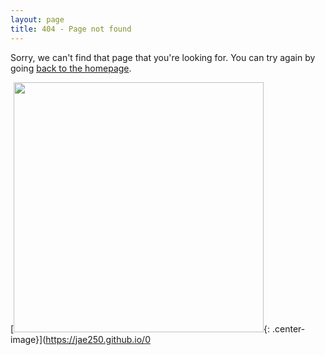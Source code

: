 ```yaml
---
layout: page
title: 404 - Page not found
---
```


Sorry, we can't find that page that you're looking for. You can try again by going [back to the homepage](https://jae250.github.io/).

[<img src="{https://jae250.github.io/images/404.jpg" alt="" style="width: 400px;"/>{: .center-image}](https://jae250.github.io/0
